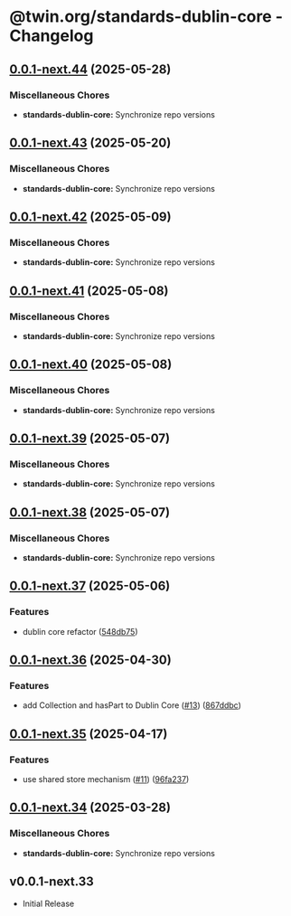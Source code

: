 # @twin.org/standards-dublin-core - Changelog

## [0.0.1-next.44](https://github.com/twinfoundation/standards/compare/standards-dublin-core-v0.0.1-next.43...standards-dublin-core-v0.0.1-next.44) (2025-05-28)


### Miscellaneous Chores

* **standards-dublin-core:** Synchronize repo versions

## [0.0.1-next.43](https://github.com/twinfoundation/standards/compare/standards-dublin-core-v0.0.1-next.42...standards-dublin-core-v0.0.1-next.43) (2025-05-20)


### Miscellaneous Chores

* **standards-dublin-core:** Synchronize repo versions

## [0.0.1-next.42](https://github.com/twinfoundation/standards/compare/standards-dublin-core-v0.0.1-next.41...standards-dublin-core-v0.0.1-next.42) (2025-05-09)


### Miscellaneous Chores

* **standards-dublin-core:** Synchronize repo versions

## [0.0.1-next.41](https://github.com/twinfoundation/standards/compare/standards-dublin-core-v0.0.1-next.40...standards-dublin-core-v0.0.1-next.41) (2025-05-08)


### Miscellaneous Chores

* **standards-dublin-core:** Synchronize repo versions

## [0.0.1-next.40](https://github.com/twinfoundation/standards/compare/standards-dublin-core-v0.0.1-next.39...standards-dublin-core-v0.0.1-next.40) (2025-05-08)


### Miscellaneous Chores

* **standards-dublin-core:** Synchronize repo versions

## [0.0.1-next.39](https://github.com/twinfoundation/standards/compare/standards-dublin-core-v0.0.1-next.38...standards-dublin-core-v0.0.1-next.39) (2025-05-07)


### Miscellaneous Chores

* **standards-dublin-core:** Synchronize repo versions

## [0.0.1-next.38](https://github.com/twinfoundation/standards/compare/standards-dublin-core-v0.0.1-next.37...standards-dublin-core-v0.0.1-next.38) (2025-05-07)


### Miscellaneous Chores

* **standards-dublin-core:** Synchronize repo versions

## [0.0.1-next.37](https://github.com/twinfoundation/standards/compare/standards-dublin-core-v0.0.1-next.36...standards-dublin-core-v0.0.1-next.37) (2025-05-06)


### Features

* dublin core refactor ([548db75](https://github.com/twinfoundation/standards/commit/548db75600d44a0ab8f7bff2f07261552dc2b0b1))

## [0.0.1-next.36](https://github.com/twinfoundation/standards/compare/standards-dublin-core-v0.0.1-next.35...standards-dublin-core-v0.0.1-next.36) (2025-04-30)


### Features

* add Collection and hasPart to Dublin Core ([#13](https://github.com/twinfoundation/standards/issues/13)) ([867ddbc](https://github.com/twinfoundation/standards/commit/867ddbcad0c4afec3c112b113eb97ab431cf84b1))

## [0.0.1-next.35](https://github.com/twinfoundation/standards/compare/standards-dublin-core-v0.0.1-next.34...standards-dublin-core-v0.0.1-next.35) (2025-04-17)


### Features

* use shared store mechanism ([#11](https://github.com/twinfoundation/standards/issues/11)) ([96fa237](https://github.com/twinfoundation/standards/commit/96fa23735f69c1fc7e3d0019b527634fa0a042d9))

## [0.0.1-next.34](https://github.com/twinfoundation/standards/compare/standards-dublin-core-v0.0.1-next.33...standards-dublin-core-v0.0.1-next.34) (2025-03-28)


### Miscellaneous Chores

* **standards-dublin-core:** Synchronize repo versions

## v0.0.1-next.33

- Initial Release
